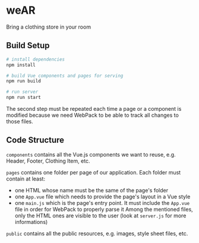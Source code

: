 # weAR

Bring a clothing store in your room

## Build Setup

``` bash
# install dependencies
npm install

# build Vue components and pages for serving
npm run build

# run server
npm run start
```

The second step must be repeated each time a page or a component is modified because we need WebPack to be able to track all changes to those files.

## Code Structure

`components` contains all the Vue.js components we want to reuse, e.g. Header, Footer, Clothing Item, etc.

`pages` contains one folder per page of our application. Each folder must contain at least:
 - one HTML whose name must be the same of the page's folder
 - one `App.vue` file which needs to provide the page's layout in a Vue style
 - one `main.js` which is the page's entry point. It must include the `App.vue` file in order for WebPack to properly parse it
Among the mentioned files, only the HTML ones are visible to the user (look at `server.js` for more informations)

`public` contains all the public resources, e.g. images, style sheet files, etc.
